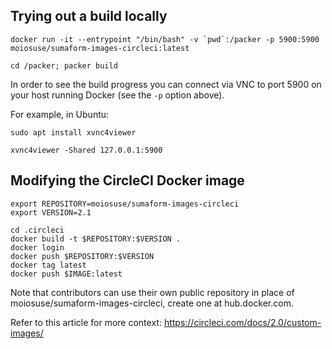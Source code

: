 ## Trying out a build locally

```
docker run -it --entrypoint "/bin/bash" -v `pwd`:/packer -p 5900:5900 moiosuse/sumaform-images-circleci:latest

cd /packer; packer build
```

In order to see the build progress you can connect via VNC to port 5900 on your host running Docker (see the `-p` option above).

For example, in Ubuntu:
```
sudo apt install xvnc4viewer

xvnc4viewer -Shared 127.0.0.1:5900
```

## Modifying the CircleCI Docker image

```
export REPOSITORY=moiosuse/sumaform-images-circleci
export VERSION=2.1

cd .circleci
docker build -t $REPOSITORY:$VERSION .
docker login
docker push $REPOSITORY:$VERSION
docker tag latest
docker push $IMAGE:latest
```

Note that contributors can use their own public repository in place of moiosuse/sumaform-images-circleci, create one at hub.docker.com.

Refer to this article for more context: https://circleci.com/docs/2.0/custom-images/
